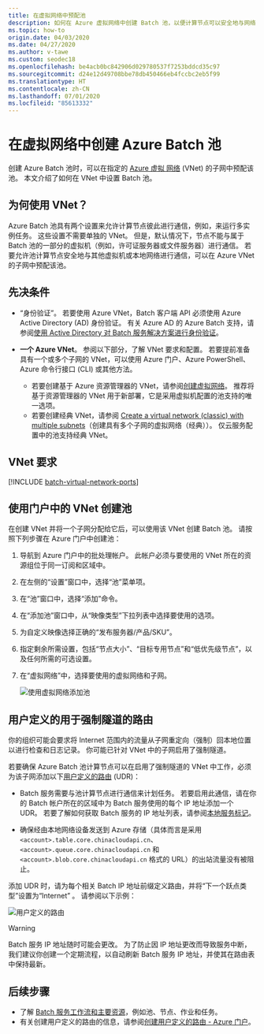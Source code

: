 ```yaml
---
title: 在虚拟网络中预配池
description: 如何在 Azure 虚拟网络中创建 Batch 池，以便计算节点可以安全地与网络（例如文件服务器）中的其他 VM 通信。
ms.topic: how-to
origin.date: 04/03/2020
ms.date: 04/27/2020
ms.author: v-tawe
ms.custom: seodec18
ms.openlocfilehash: be4acb0bc842906d029780537f7253bddcd35c97
ms.sourcegitcommit: d24e12d49708bbe78db450466eb4fccbc2eb5f99
ms.translationtype: HT
ms.contentlocale: zh-CN
ms.lasthandoff: 07/01/2020
ms.locfileid: "85613332"
---
```

# <a name="create-an-azure-batch-pool-in-a-virtual-network"></a>在虚拟网络中创建 Azure Batch 池

创建 Azure Batch 池时，可以在指定的 [Azure 虚拟 网络](../virtual-network/virtual-networks-overview.md) (VNet) 的子网中预配该池。 本文介绍了如何在 VNet 中设置 Batch 池。

## <a name="why-use-a-vnet"></a>为何使用 VNet？

Azure Batch 池具有两个设置来允许计算节点彼此进行通信，例如，来运行多实例任务。 这些设置不需要单独的 VNet。 但是，默认情况下，节点不能与属于 Batch 池的一部分的虚拟机（例如，许可证服务器或文件服务器）进行通信。 若要允许池计算节点安全地与其他虚拟机或本地网络进行通信，可以在 Azure VNet 的子网中预配该池。

## <a name="prerequisites"></a>先决条件

* “身份验证”。 若要使用 Azure VNet，Batch 客户端 API 必须使用 Azure Active Directory (AD) 身份验证。 有关 Azure AD 的 Azure Batch 支持，请参阅[使用 Active Directory 对 Batch 服务解决方案进行身份验证](batch-aad-auth.md)。

* **一个 Azure VNet**。 参阅以下部分，了解 VNet 要求和配置。 若要提前准备具有一个或多个子网的 VNet，可以使用 Azure 门户、Azure PowerShell、Azure 命令行接口 (CLI) 或其他方法。
  * 若要创建基于 Azure 资源管理器的 VNet，请参阅[创建虚拟网络](../virtual-network/manage-virtual-network.md#create-a-virtual-network)。 推荐将基于资源管理器的 VNet 用于新部署，它是采用虚拟机配置的池支持的唯一选项。
  * 若要创建经典 VNet，请参阅 [Create a virtual network (classic) with multiple subnets](../virtual-network/create-virtual-network-classic.md)（创建具有多个子网的虚拟网络（经典））。 仅云服务配置中的池支持经典 VNet。

## <a name="vnet-requirements"></a>VNet 要求

[!INCLUDE [batch-virtual-network-ports](../../includes/batch-virtual-network-ports.md)]

## <a name="create-a-pool-with-a-vnet-in-the-portal"></a>使用门户中的 VNet 创建池

在创建 VNet 并将一个子网分配给它后，可以使用该 VNet 创建 Batch 池。 请按照下列步骤在 Azure 门户中创建池： 

1. 导航到 Azure 门户中的批处理帐户。 此帐户必须与要使用的 VNet 所在的资源组位于同一订阅和区域中。
2. 在左侧的“设置”窗口中，选择“池”菜单项。
3. 在“池”窗口中，选择“添加”命令。 
4. 在“添加池”窗口中，从“映像类型”下拉列表中选择要使用的选项。 
5. 为自定义映像选择正确的“发布服务器/产品/SKU”。
6. 指定剩余所需设置，包括“节点大小”、“目标专用节点”和“低优先级节点”，以及任何所需的可选设置。  
7. 在“虚拟网络”中，选择要使用的虚拟网络和子网。

   ![使用虚拟网络添加池](./media/batch-virtual-network/add-vnet-pool.png)

## <a name="user-defined-routes-for-forced-tunneling"></a>用户定义的用于强制隧道的路由

你的组织可能会要求将 Internet 范围内的流量从子网重定向（强制）回本地位置以进行检查和日志记录。 你可能已针对 VNet 中的子网启用了强制隧道。

若要确保 Azure Batch 池计算节点可以在启用了强制隧道的 VNet 中工作，必须为该子网添加以下[用户定义的路由](../virtual-network/virtual-networks-udr-overview.md) (UDR)：

* Batch 服务需要与池计算节点进行通信来计划任务。 若要启用此通信，请在你的 Batch 帐户所在的区域中为 Batch 服务使用的每个 IP 地址添加一个 UDR。 若要了解如何获取 Batch 服务的 IP 地址列表，请参阅[本地服务标记](../virtual-network/service-tags-overview.md)。

* 确保经由本地网络设备发送到 Azure 存储（具体而言是采用 `<account>.table.core.chinacloudapi.cn`、`<account>.queue.core.chinacloudapi.cn` 和 `<account>.blob.core.chinacloudapi.cn` 格式的 URL）的出站流量没有被阻止。

添加 UDR 时，请为每个相关 Batch IP 地址前缀定义路由，并将“下一个跃点类型”设置为“Internet” 。 请参阅以下示例：

![用户定义的路由](./media/batch-virtual-network/user-defined-route.png)

> [!WARNING]
> Batch 服务 IP 地址随时可能会更改。 为了防止因 IP 地址更改而导致服务中断，我们建议你创建一个定期流程，以自动刷新 Batch 服务 IP 地址，并使其在路由表中保持最新。

## <a name="next-steps"></a>后续步骤

- 了解 [Batch 服务工作流和主要资源](batch-service-workflow-features.md)，例如池、节点、作业和任务。
- 有关创建用户定义的路由的信息，请参阅[创建用户定义的路由 - Azure 门户](../virtual-network/tutorial-create-route-table-portal.md)。

<!-- Update_Description: wording update -->